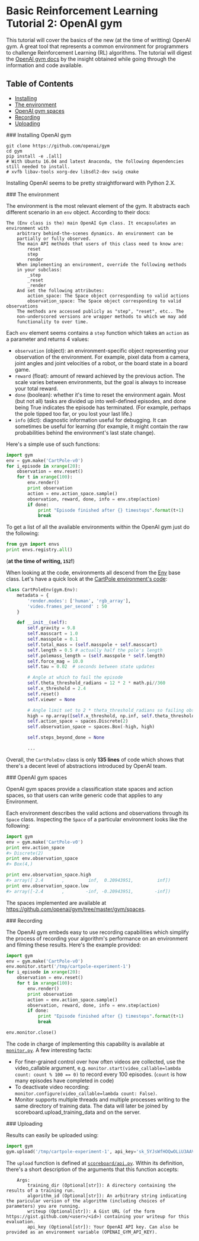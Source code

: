 Basic Reinforcement Learning Tutorial 2: OpenAI gym
===================================================

This tutorial will cover the basics of the new (at the time of writting) OpenAI gym. A great tool that represents a common environment for programmers to challenge Reinforcement Learning (RL) algorithms. The tutorial will digest the [OpenAI gym docs](https://gym.openai.com/docs) by the insight obtained while going through the information and code available.

## Table of Contents
- [Installing](#installing)
- [The environment](#environment)
- [OpenAI gym spaces](#spaces)
- [Recording](#recording)
- [Uploading](#uploading)

<div id='installing'/>
### Installing OpenAI gym

```
git clone https://github.com/openai/gym
cd gym
pip install -e .[all]
# With Ubuntu 16.04 and latest Anaconda, the following dependencies still needed to install.
# xvfb libav-tools xorg-dev libsdl2-dev swig cmake
```

Installing OpenAI seems to be pretty straightforward with Python 2.X.

<div id='environment'/>
### The environment

The environment is the most relevant element of the gym. It abstracts each different scenario in an `env` object. According to their docs:

```
The (Env class is the) main OpenAI Gym class. It encapsulates an environment with
    arbitrary behind-the-scenes dynamics. An environment can be
    partially or fully observed.
    The main API methods that users of this class need to know are:
        reset
        step
        render
    When implementing an environment, override the following methods
    in your subclass:
        _step
        _reset
        _render
    And set the following attributes:
        action_space: The Space object corresponding to valid actions
        observation_space: The Space object corresponding to valid observations
    The methods are accessed publicly as "step", "reset", etc.. The
    non-underscored versions are wrapper methods to which we may add
    functionality to over time.
```

Each `env` element seems contains a `step` function which takes an `action` as a parameter and returns 4 values:

- `observation` (object): an environment-specific object representing your observation of the environment. For example, pixel data from a camera, joint angles and joint velocities of a robot, or the board state in a board game.
- `reward` (float): amount of reward achieved by the previous action. The scale varies between environments, but the goal is always to increase your total reward.
- `done` (boolean): whether it's time to reset the environment again. Most (but not all) tasks are divided up into well-defined episodes, and done being True indicates the episode has terminated. (For example, perhaps the pole tipped too far, or you lost your last life.)
- `info` (dict): diagnostic information useful for debugging. It can sometimes be useful for learning (for example, it might contain the raw probabilities behind the environment's last state change). 


Here's a simple use of such functions:
```python
import gym
env = gym.make('CartPole-v0')
for i_episode in xrange(20):
    observation = env.reset()
    for t in xrange(100):
        env.render()
        print observation
        action = env.action_space.sample()
        observation, reward, done, info = env.step(action)
        if done:
            print "Episode finished after {} timesteps".format(t+1)
            break

```

To get a list of all the available environments within the OpenAI gym just do the following:
```python
from gym import envs
print envs.registry.all()
```
(**at the time of writing, `152`!**)

When looking at the code, environments all descend from the [Env](https://github.com/openai/gym/blob/master/gym/core.py#L10) base class. Let's have a quick look at the [CartPole environment's code](https://github.com/openai/gym/blob/master/gym/envs/classic_control/cartpole.py):

```python
class CartPoleEnv(gym.Env):
    metadata = {
        'render.modes': ['human', 'rgb_array'],
        'video.frames_per_second' : 50
    }

    def __init__(self):
        self.gravity = 9.8
        self.masscart = 1.0
        self.masspole = 0.1
        self.total_mass = (self.masspole + self.masscart)
        self.length = 0.5 # actually half the pole's length
        self.polemass_length = (self.masspole * self.length)
        self.force_mag = 10.0
        self.tau = 0.02  # seconds between state updates

        # Angle at which to fail the episode
        self.theta_threshold_radians = 12 * 2 * math.pi//360
        self.x_threshold = 2.4
        self.reset()
        self.viewer = None

        # Angle limit set to 2 * theta_threshold_radians so failing observation is still within bounds
        high = np.array([self.x_threshold, np.inf, self.theta_threshold_radians * 2, np.inf])
        self.action_space = spaces.Discrete(2)
        self.observation_space = spaces.Box(-high, high)

        self.steps_beyond_done = None

        ...
```
Overall, the `CartPoleEnv` class is only **135 lines** of code which shows that there's a decent level of  abstractions introduced by OpenAI team.



<div id='spaces'/>
### OpenAI gym spaces

OpenAI gym spaces provide a classification state spaces and action spaces, so that users can write generic code that applies to any Environment.
    
Each environment describes the valid actions and observations through its `Space` class. Inspecting the `Space` of a particular environment looks like the following:
```python
import gym
env = gym.make('CartPole-v0')
print env.action_space
#> Discrete(2)
print env.observation_space
#> Box(4,)

print env.observation_space.high
#> array([ 2.4       ,         inf,  0.20943951,         inf])
print env.observation_space.low
#> array([-2.4       ,        -inf, -0.20943951,        -inf])
```

The spaces implemented are available at https://github.com/openai/gym/tree/master/gym/spaces.

<div id='recording'/>
### Recording

The OpenAI gym embeds easy to use recording capabilities which simplify the process of recording your algorithm's performance on an environment and filming these results. Here's the example provided:
```python
import gym
env = gym.make('CartPole-v0')
env.monitor.start('/tmp/cartpole-experiment-1')
for i_episode in xrange(20):
    observation = env.reset()
    for t in xrange(100):
        env.render()
        print observation
        action = env.action_space.sample()
        observation, reward, done, info = env.step(action)
        if done:
            print "Episode finished after {} timesteps".format(t+1)
            break

env.monitor.close()
```

The code in charge of implementing this capability is available at [`monitor.py`](https://github.com/openai/gym/blob/master/gym/monitoring/monitor.py). A few interesting facts:
-  For finer-grained control over how often videos are collected, use the video_callable argument, e.g. `monitor.start(video_callable=lambda count: count % 100 == 0)` to record every 100 episodes. (`count` is how many episodes have completed in code)
- To deactivate video recording: `monitor.configure(video_callable=lambda count: False)`.
- Monitor supports multiple threads and multiple processes writing to the same directory of training data. The data will later be joined by scoreboard.upload_training_data and on the server.


<div id='uploading'/>
### Uploading

Results can easily be uploaded using:
```python
import gym
gym.upload('/tmp/cartpole-experiment-1', api_key='sk_5YJsWfHOQwOLiU3AAVyYeA')
```

The `upload` function is defined at [`scoreboard/api.py`](https://github.com/openai/gym/blob/master/gym/scoreboard/api.py#L18). Within its definition, there's a short description of the arguments that this function accepts:

```
    Args:
        training_dir (Optional[str]): A directory containing the results of a training run.
        algorithm_id (Optional[str]): An arbitrary string indicating the paricular version of the algorithm (including choices of parameters) you are running.
        writeup (Optional[str]): A Gist URL (of the form https://gist.github.com/<user>/<id>) containing your writeup for this evaluation.
        api_key (Optional[str]): Your OpenAI API key. Can also be provided as an environment variable (OPENAI_GYM_API_KEY).
```


